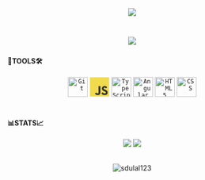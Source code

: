 <!-- Title -->
<div align="center">
  <img src="https://readme-typing-svg.demolab.com?font=Fira+Code&size=30&duration=4000&pause=1000&color=5DF7BD&center=true&vCenter=true&random=false&width=435&lines=Hello+and+welcome!!!+🙏🏻">
</div>

#
<!-- 
<img align="right" src="https://github.com/sdulal123/sdulal123/assets/86375908/a4bfd187-404b-4088-9517-30a5363037dc"/>
-->
<div align="center">
  <img src="https://readme-typing-svg.demolab.com?font=Fira+Code&duration=5000&pause=1000&color=53D3F7&center=true&vCenter=true&random=false&width=435&lines=I+am+Sushil%2C+a+frontend+developer">
</div>
 
  <!-- Use this sites to get logos: https://www.vectorlogo.zone or https://simpleicons.org/ -->
#### 📐TOOLS🛠
<div align="center">
  <code><img title="Git" width="40" height="40" src="https://www.vectorlogo.zone/logos/git-scm/git-scm-icon.svg"></code>
  <code><img title="JavaScript" width="40" height="40" src="https://raw.githubusercontent.com/devicons/devicon/master/icons/javascript/javascript-original.svg"></code>
  <code><img title="TypeScript" width="40" height="40" src="https://www.vectorlogo.zone/logos/typescriptlang/typescriptlang-icon.svg"></code>
  <code><img title="Angular" width="40" height="40" src="https://www.vectorlogo.zone/logos/angular/angular-icon.svg"></code>
<!--   <code><img title="React" width="40" height="40" src="https://www.vectorlogo.zone/logos/reactjs/reactjs-icon.svg"></code> -->
  <code><img title="HTML5" width="40" height="40" src="https://www.vectorlogo.zone/logos/w3_html5/w3_html5-icon.svg"></code>
  <code><img title="CSS" width="40" height="40" src="https://www.vectorlogo.zone/logos/w3_css/w3_css-icon.svg"></code>
<!--   <code><img title="TailwindCSS" width="40" height="40" src="https://www.vectorlogo.zone/logos/tailwindcss/tailwindcss-icon.svg"></code> -->
</div>

#
#### 📊STATS📈
<div align="center">
  <img height="150em" src="https://github-readme-stats-eight-theta.vercel.app/api/top-langs/?username=sudulal123&layout=compact&langs_count=10&theme=merko">
  <img height="150em" src="https://github-readme-stats-eight-theta.vercel.app/api?username=sudulal123&show_icons=true&theme=tokyonight&include_all_commits=true&count_private=true">
</div>

<br/>

<!-- Page Reloaded counter -->
<p title="pageReloaded" align="center"> 
  <img alt="sdulal123" src="https://komarev.com/ghpvc/?username=sudulal123&color=brightgreen&style=plastic&label=PAGE+RELOADED"/>
</p>

#
<!-- This readme was created by Sushil Dulal - https://github.com/sudulal123 -->
